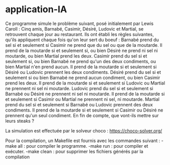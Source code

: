 # application-IA

Ce programme simule le problème suivant, posé initialement par Lewis Caroll :
Cinq  amis,  Barnabé,  Casimir,  Désiré,  Ludovic  et  Martial,  se  retrouvent  chaque  jour  au restaurant.
Ils ont établi les règles suivantes, qu'ils appliquent chaque fois qu'on leur sert du boeuf :
Barnabé prend du sel si et seulement si Casimir ne prend que du sel ou que de la moutarde.
Il prend de la moutarde si et seulement si, ou bien Désiré ne prend ni sel ni moutarde, ou bien Martial prend les deux.
Casimir  prend  du  sel  si  et  seulement  si,  ou  bien Barnabé  ne  prend  qu'un  des  deux condiments, ou bien Martial n'en prend aucun.
Il prend de la moutarde si et seulement si Désiré ou Ludovic prennent les deux condiments.
Désiré prend du sel si et seulement si ou bien Barnabé ne prend aucun condiment, ou bien Casimir prend les deux.
Il prend de la moutarde si et seulement si Ludovic ou Martial ne prennent ni sel ni moutarde.
Ludovic prend du sel si et seulement si Barnabé ou Désiré ne prennent ni sel ni moutarde.
Il  prend  de  la  moutarde  si  et  seulement  si  Casimir  ou  Martial  ne  prennent  ni  sel,  ni moutarde.
Martial prend du sel si et seulement si Barnabé ou Ludovic prennent des deux condiments.
Il  prend  de  la  moutarde  si  et  seulement  si  Casimir  ou  Désiré  ne  prennent  qu'un  seul condiment.
En fin de compte, que vont-ils mettre sur leurs steaks ?

La simulation est effectuée par le solveur choco : https://choco-solver.org/

Pour la compilation, un Makefile est fournis avec les commandes suivant :
-make all : pour compiler le programme.
-make run : pour compiler et exécuter.
-make clean : pour supprimer les fichiers générés par la compilation
